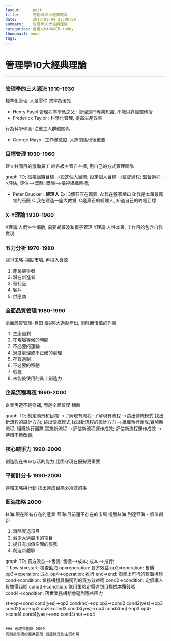```yaml
---
layout:     post
title:      管理學10大經典理論
date:       2017-09-04 23:00:00
summary:    管理學10大經典理論
categories: 經理人MANAGER-today 
thumbnail: book
tags:
---
```


# 管理學10大經典理論
---

### 管理學的三大源流 1910-1930
標準化管理-人是零件 效率為優先
- Henry Fayol 管理程序學派之父 : 管理是門專業知識, 不能只靠經驗傳授
- Frederick Taylor : 科學化管理, 提高生產效率

行為科學學派-注重工人群體關係
- George Mayo : 工作滿意度, 人際關係也很重要

### 目標管理 1930-1960
建立共同目的激勵員工
給各級主管自主權, 用自己的方式管理團隊
<div class="mermaid">
graph TD;
    檢視組織目標-->設定個人目標;
    設定個人目標-->監督過程;
    監督過程-->評估;
    評估-->獎酬;
    獎酬-->檢視組織目標;
</div>

- Peter Drucker : **經理人** Ex: 3個石匠在砌牆, A:我在養家糊口 B:我是本鎮最厲害的石匠 C:我在建造一座大教堂, C是真正的經理人, 知道自己的終極目標

### X-Y理論 1930-1960
X理論:人們生性懶散, 需要胡蘿波和棍子管理
Y理論:人性本善, 工作目的包含自我實現

### 五力分析 1970-1980
競爭策略-探勘市場, 再投入資源
1. 產業競爭者
2. 潛在新進者
3. 替代品
4. 客戶
5. 供應商

### 全面品質管理 1980-1990
全面品質管理-豐田
檢視8大過剩產出, 消除無價值的作業
1. 生產過剩
2. 在現場等候的時間
3. 不必要的運輸
4. 過度處理或不正確的處理
5. 存貨過剩
6. 不必要的移動
7. 瑕疵
8. 未能被使用的員工創造力

### 企業流程再造 1990-2000
企業再造不是修補, 而是全面質疑 翻新

<div class="mermaid">
graph TD;
    制定願景和目標-->了解現有流程;
    了解現有流程-->跳出傳統模式,找出新流程的設計方向;
    跳出傳統模式,找出新流程的設計方向-->組織執行團隊,實施新流程;
    組織執行團隊,實施新流程-->評估新流程運作成效;
    評估新流程運作成效-->持續不斷改善;
</div>

### 核心競爭力 1990-2000
創造能在未來存活的能力 比固守現在優勢更重要

### 平衡計分卡 1990-2000
連結策略與行動 找出達成目標必須做的事

### 藍海策略 2000-
紅海:現在所有存在的產業
藍海:目前還不存在的市場
擺脫紅海 到達藍海 - 價值創新
1. 消除衰退項目
2. 減少太過競爭的項目
3. 提升有加值空間的服務
4. 創造新體驗

<div class="mermaid">
graph TD;
    買方效益-->售價;
    售價-->成本;
    成本-->推行;
</div>
```flow
st=>start: 檢查藍海
op=>operation: 買方效益
op2=>operation: 售價
op3=>operation: 成本
op4=>operation: 推行
end=>end: 商業上可行的藍海構想
cond=>condition: 業務構想具備獨到的買方效益嗎
cond2=>condition: 定價讓人負擔得起嗎
cond3=>condition: 能用策略定價達到目標成本賺錢嗎
cond4=>condition: 落實業務構想會碰到哪些阻力

st->op->cond
cond(yes)->op2
cond(no)->op
op2->cond2
cond2(yes)->op3
cond2(no)->op2
op3->cond3
cond3(yes)->op4
cond3(no)->op3
op4->cond4
cond4(yes)->end
cond4(no)->op4

```

### 破壞式創新 2000-
找到被忽視的產業區段 從邊緣走到主流市場




